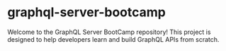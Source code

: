 # graphql-server-bootcamp
Welcome to the GraphQL Server BootCamp repository! This project is designed to help developers learn and build GraphQL APIs from scratch.

